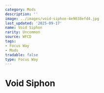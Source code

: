 ```yaml
---
category: Mods
description: ''
image: ../images/void-siphon-4e9038efd4.jpg
last_updated: '2025-09-17'
name: Void Siphon
rarity: Uncommon
source: WFCD
tags:
- Focus Way
- Mods
tradable: false
type: Focus Way
---
```


# Void Siphon

